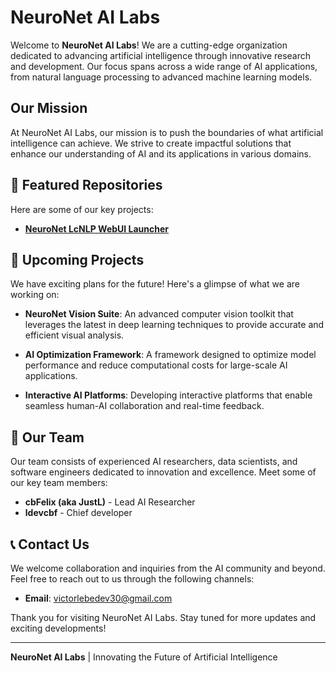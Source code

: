 # NeuroNet AI Labs

Welcome to **NeuroNet AI Labs**! We are a cutting-edge organization dedicated to advancing artificial intelligence through innovative research and development. Our focus spans across a wide range of AI applications, from natural language processing to advanced machine learning models.

## Our Mission

At NeuroNet AI Labs, our mission is to push the boundaries of what artificial intelligence can achieve. We strive to create impactful solutions that enhance our understanding of AI and its applications in various domains.

## 🔧 Featured Repositories

Here are some of our key projects:

- **[NeuroNet LcNLP WebUI Launcher]([https://github.com/NeuroNet-AI-Labs/lcnlp-webui])**

## 🚀 Upcoming Projects

We have exciting plans for the future! Here's a glimpse of what we are working on:

- **NeuroNet Vision Suite**: An advanced computer vision toolkit that leverages the latest in deep learning techniques to provide accurate and efficient visual analysis.

- **AI Optimization Framework**: A framework designed to optimize model performance and reduce computational costs for large-scale AI applications.

- **Interactive AI Platforms**: Developing interactive platforms that enable seamless human-AI collaboration and real-time feedback.

## 👥 Our Team

Our team consists of experienced AI researchers, data scientists, and software engineers dedicated to innovation and excellence. Meet some of our key team members:

- **cbFelix (aka JustL)** - Lead AI Researcher
- **ldevcbf** - Chief developer

## 📞 Contact Us

We welcome collaboration and inquiries from the AI community and beyond. Feel free to reach out to us through the following channels:

- **Email**: victorlebedev30@gmail.com

Thank you for visiting NeuroNet AI Labs. Stay tuned for more updates and exciting developments!

---

**NeuroNet AI Labs** | Innovating the Future of Artificial Intelligence
